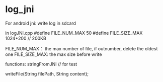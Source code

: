 # log_jni
For android jni: write log in sdcard

in logJNI.cpp
#define FILE_NUM_MAX 50
#define FILE_SIZE_MAX 1024*200 // 200KB

FILE_NUM_MAX： the max number of file, if outnumber, delete the oldest one
FILE_SIZE_MAX: the max size before write


functions:
stringFromJNI  // for test

writeFile(String filePath, String content);
